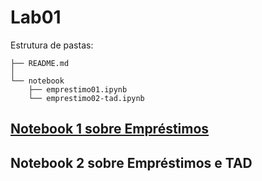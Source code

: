 # Lab01
Estrutura de pastas:

```
├── README.md
│
└── notebook
    ├── emprestimo01.ipynb
    └── emprestimo02-tad.ipynb
```

## [Notebook 1 sobre Empréstimos](notebook/emprestmo01.ipynb)

## Notebook 2 sobre Empréstimos e TAD